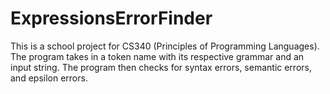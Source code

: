 # ExpressionsErrorFinder
This is a school project for CS340 (Principles of Programming Languages). The program takes in a token name with its respective grammar and an input string. The program then checks for syntax errors, semantic errors, and epsilon errors.
